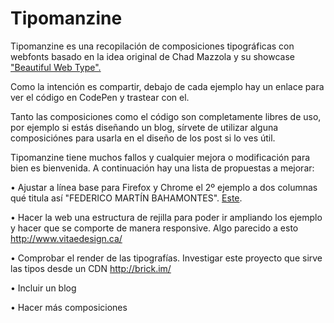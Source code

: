 Tipomanzine
===========

Tipomanzine es una recopilación de composiciones tipográficas con webfonts basado en la idea original de Chad Mazzola y su showcase <a href="http://hellohappy.org/beautiful-web-type/" target="_blank">"Beautiful Web Type".</a>

Como la intención es compartir, debajo de cada ejemplo hay un enlace para ver el código en CodePen y trastear con el.

Tanto las composiciones como el código son completamente libres de uso, por ejemplo si estás diseñando un blog, sírvete de utilizar alguna composiciónes para usarla en el diseño de los post si lo ves útil.

Tipomanzine tiene muchos fallos y cualquier mejora o modificación para bien es bienvenida. A continuación hay una lista de propuestas a mejorar:

• Ajustar a línea base para Firefox y Chrome el 2º ejemplo a dos columnas qué titula así "FEDERICO MARTÍN BAHAMONTES". <a href="http://codepen.io/quiqueciria/pen/uIhji" target="_blank">Este</a>.

• Hacer la web una estructura de rejilla para poder ir ampliando los ejemplo y hacer que se comporte de manera responsive. Algo parecido a esto http://www.vitaedesign.ca/

• Comprobar el render de las tipografías. Investigar este proyecto que sirve las tipos desde un CDN http://brick.im/

• Incluir un blog

• Hacer más composiciones




